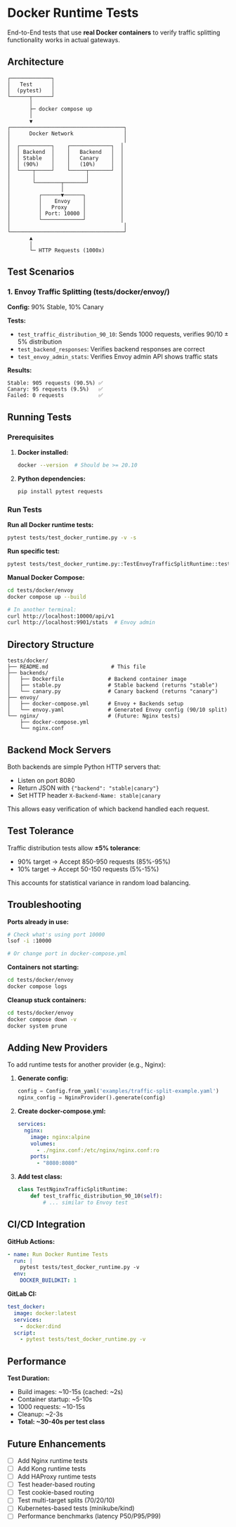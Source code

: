 # Docker Runtime Tests

End-to-End tests that use **real Docker containers** to verify traffic splitting functionality works in actual gateways.

## Architecture

```
┌─────────────┐
│   Test      │
│  (pytest)   │
└──────┬──────┘
       │
       ├─ docker compose up
       │
       ▼
┌────────────────────────────────────┐
│      Docker Network                │
│                                    │
│  ┌──────────┐    ┌─────────────┐  │
│  │ Backend  │    │   Backend   │  │
│  │ Stable   │    │   Canary    │  │
│  │ (90%)    │    │   (10%)     │  │
│  └────┬─────┘    └─────┬───────┘  │
│       │                │          │
│       └────────┬───────┘          │
│                │                  │
│         ┌──────▼──────┐           │
│         │    Envoy    │           │
│         │   Proxy     │           │
│         │ Port: 10000 │           │
│         └─────────────┘           │
│                                    │
└────────────────────────────────────┘
       ▲
       │
       └─ HTTP Requests (1000x)
```

## Test Scenarios

### 1. Envoy Traffic Splitting (tests/docker/envoy/)

**Config:** 90% Stable, 10% Canary

**Tests:**
- `test_traffic_distribution_90_10`: Sends 1000 requests, verifies 90/10 ± 5% distribution
- `test_backend_responses`: Verifies backend responses are correct
- `test_envoy_admin_stats`: Verifies Envoy admin API shows traffic stats

**Results:**
```
Stable: 905 requests (90.5%) ✅
Canary: 95 requests (9.5%)   ✅
Failed: 0 requests           ✅
```

## Running Tests

### Prerequisites

1. **Docker installed:**
   ```bash
   docker --version  # Should be >= 20.10
   ```

2. **Python dependencies:**
   ```bash
   pip install pytest requests
   ```

### Run Tests

**Run all Docker runtime tests:**
```bash
pytest tests/test_docker_runtime.py -v -s
```

**Run specific test:**
```bash
pytest tests/test_docker_runtime.py::TestEnvoyTrafficSplitRuntime::test_traffic_distribution_90_10 -v -s
```

**Manual Docker Compose:**
```bash
cd tests/docker/envoy
docker compose up --build

# In another terminal:
curl http://localhost:10000/api/v1
curl http://localhost:9901/stats  # Envoy admin
```

## Directory Structure

```
tests/docker/
├── README.md                    # This file
├── backends/
│   ├── Dockerfile              # Backend container image
│   ├── stable.py               # Stable backend (returns "stable")
│   └── canary.py               # Canary backend (returns "canary")
├── envoy/
│   ├── docker-compose.yml      # Envoy + Backends setup
│   └── envoy.yaml              # Generated Envoy config (90/10 split)
└── nginx/                      # (Future: Nginx tests)
    ├── docker-compose.yml
    └── nginx.conf
```

## Backend Mock Servers

Both backends are simple Python HTTP servers that:
- Listen on port 8080
- Return JSON with `{"backend": "stable|canary"}`
- Set HTTP header `X-Backend-Name: stable|canary`

This allows easy verification of which backend handled each request.

## Test Tolerance

Traffic distribution tests allow **±5% tolerance**:
- 90% target → Accept 850-950 requests (85%-95%)
- 10% target → Accept 50-150 requests (5%-15%)

This accounts for statistical variance in random load balancing.

## Troubleshooting

**Ports already in use:**
```bash
# Check what's using port 10000
lsof -i :10000

# Or change port in docker-compose.yml
```

**Containers not starting:**
```bash
cd tests/docker/envoy
docker compose logs
```

**Cleanup stuck containers:**
```bash
cd tests/docker/envoy
docker compose down -v
docker system prune
```

## Adding New Providers

To add runtime tests for another provider (e.g., Nginx):

1. **Generate config:**
   ```python
   config = Config.from_yaml('examples/traffic-split-example.yaml')
   nginx_config = NginxProvider().generate(config)
   ```

2. **Create docker-compose.yml:**
   ```yaml
   services:
     nginx:
       image: nginx:alpine
       volumes:
         - ./nginx.conf:/etc/nginx/nginx.conf:ro
       ports:
         - "8080:8080"
   ```

3. **Add test class:**
   ```python
   class TestNginxTrafficSplitRuntime:
       def test_traffic_distribution_90_10(self):
           # ... similar to Envoy test
   ```

## CI/CD Integration

**GitHub Actions:**
```yaml
- name: Run Docker Runtime Tests
  run: |
    pytest tests/test_docker_runtime.py -v
  env:
    DOCKER_BUILDKIT: 1
```

**GitLab CI:**
```yaml
test_docker:
  image: docker:latest
  services:
    - docker:dind
  script:
    - pytest tests/test_docker_runtime.py -v
```

## Performance

**Test Duration:**
- Build images: ~10-15s (cached: ~2s)
- Container startup: ~5-10s
- 1000 requests: ~10-15s
- Cleanup: ~2-3s
- **Total: ~30-40s per test class**

## Future Enhancements

- [ ] Add Nginx runtime tests
- [ ] Add Kong runtime tests
- [ ] Add HAProxy runtime tests
- [ ] Test header-based routing
- [ ] Test cookie-based routing
- [ ] Test multi-target splits (70/20/10)
- [ ] Kubernetes-based tests (minikube/kind)
- [ ] Performance benchmarks (latency P50/P95/P99)
